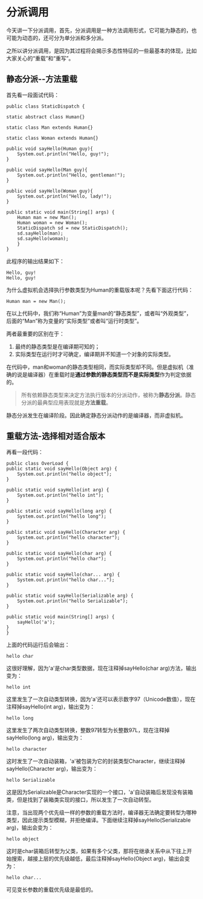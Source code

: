 # 分派调用

今天讲一下分派调用，首先，分派调用是一种方法调用形式，它可能为静态的，也可能为动态的，还可分为单分派和多分派。

之所以讲分派调用，是因为其过程将会揭示多态性特征的一些最基本的体现，比如大家关心的“重载”和“重写”。

## 静态分派--方法重载

首先看一段面试代码：

    public class StaticDispatch {

    static abstract class Human{}

    static class Man extends Human{}

    static class Woman extends Human{}

    public void sayHello(Human guy){
        System.out.println("Hello, guy!");
    }

    public void sayHello(Man guy){
        System.out.println("Hello, gentleman!");
    }

    public void sayHello(Woman guy){
        System.out.println("Hello, lady!");
    }

    public static void main(String[] args) {
        Human man = new Man();
        Human woman = new Woman();
        StaticDispatch sd = new StaticDispatch();
        sd.sayHello(man);
        sd.sayHello(woman);
        }
    }
此程序的输出结果如下：

    Hello, guy!
    Hello, guy!
为什么虚拟机会选择执行参数类型为Human的重载版本呢？先看下面这行代码：

    Human man = new Man();

在以上代码中，我们称“Human”为变量man的“静态类型”，或者叫“外观类型”，后面的“Man”称为变量的“实际类型”或者叫“运行时类型”。

两者最重要的区别在于：

1. 最终的静态类型是在编译期可知的；
2. 实际类型在运行时才可确定，编译期并不知道一个对象的实际类型。

在代码中，man和woman的静态类型相同，而实际类型却不同。但是虚拟机（准确的说是编译器）在重载时是**通过参数的静态类型而不是实际类型**作为判定依据的。

> 所有依赖静态类型来决定方法执行版本的分派动作，被称为**静态分派**。静态分派的最典型应用表现就是**方法重载**。

静态分派发生在编译阶段。因此确定静态分派动作的是编译器，而非虚拟机。

## 重载方法-选择相对适合版本

再看一段代码：

    public class OverLoad {
    public static void sayHello(Object arg) {
        System.out.println("hello object");
    }

    public static void sayHello(int arg) {
        System.out.println("hello int");
    }

    public static void sayHello(long arg) {
        System.out.println("hello long");
    }

    public static void sayHello(Character arg) {
        System.out.println("hello character");
    }

    public static void sayHello(char arg) {
        System.out.println("hello char");
    }

    public static void sayHello(char... arg) {
        System.out.println("hello char...");
    }

    public static void sayHello(Serializable arg) {
        System.out.println("hello Serializable");
    }

    public static void main(String[] args) {
        sayHello('a');
    }
    }
上面的代码运行后会输出：

    hello char

这很好理解，因为'a'是char类型数据，现在注释掉sayHello(char arg)方法，输出变为：

    hello int

这里发生了一次自动类型转换，因为'a'还可以表示数字97（Unicode数值），现在注释掉sayHello(int arg)，输出变为：

    hello long

这里发生了两次自动类型转换，整数97转型为长整数97L，现在注释掉sayHello(long arg)，输出变为：

    hello character

这时发生了一次自动装箱，'a'被包装为它的封装类型Character，继续注释掉sayHello(Character arg)，输出变为：

    hello Serializable

这是因为Serializable是Character实现的一个接口，'a'自动装箱后发现没有装箱类，但是找到了装箱类实现的接口，所以发生了一次自动转型。

注意，当出现两个优先级一样的参数的重载方法时，编译器无法确定要转型为哪种类型，因此提示类型模糊，并拒绝编译。下面继续注释掉sayHello(Serializable arg)，输出会变为：

    hello object

这时是char装箱后转型为父类，如果有多个父类，那将在继承关系中从下往上开始搜索，越接上层的优先级越低，最后注释掉sayHello(Object arg)，输出会变为：

    hello char...

可见变长参数的重载优先级是最低的。
